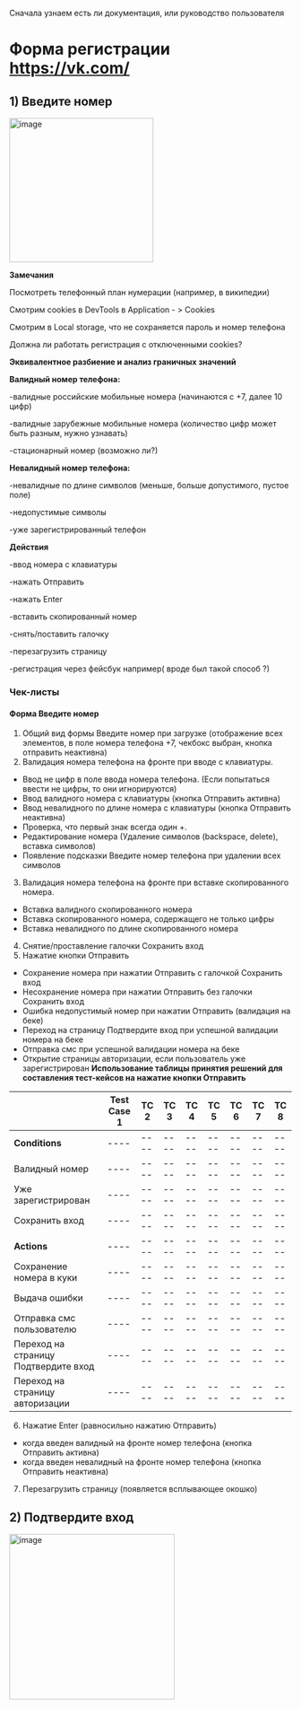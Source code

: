 Сначала узнаем есть ли документация, или руководство пользователя

# Форма регистрации https://vk.com/
## 1) Введите номер
<img width="257" alt="image" src="https://user-images.githubusercontent.com/44865195/229306029-128ac76d-8a38-433a-81a6-be20ce74c929.png">

**Замечания**

Посмотреть телефонный план нумерации (например, в википедии)

Смотрим cookies в DevTools в Application - > Cookies 

Смотрим в Local storage, что не сохраняется пароль и номер телефона

Должна ли работать регистрация с отключенными cookies?

**Эквивалентное разбиение и анализ граничных значений**

**Валидный номер телефона:**

-валидные российские мобильные номера (начинаются с +7, далее 10 цифр)

-валидные зарубежные мобильные номера (количество цифр может быть разным, нужно узнавать)

-стационарный номер (возможно ли?)

**Невалидный номер телефона:**

-невалидные по длине символов (меньше, больше допустимого, пустое поле)

-недопустимые символы

-уже зарегистрированный телефон

**Действия**

-ввод номера с клавиатуры

-нажать Отправить

-нажать Enter

-вставить скопированный номер

-снять/поставить галочку

-перезагрузить страницу

-регистрация через фейсбук например( вроде был такой способ ?)

### Чек-листы

#### Форма Введите номер

1) Общий вид формы Введите номер при загрузке (отображение всех элементов, в поле номера телефона +7, чекбокс выбран, кнопка отправить неактивна)
2) Валидация номера телефона на фронте при вводе с клавиатуры.
 - Ввод не цифр в поле ввода номера телефона. (Если попытаться ввести не цифры, то они игнорируются)
 - Ввод валидного номера с клавиатуры (кнопка Отправить активна)
 - Ввод невалидного по длине номера с клавиатуры (кнопка Отправить неактивна)
 - Проверка, что первый знак всегда один +.
 - Редактирование номера (Удаление символов (backspace, delete), вставка символов)
 - Появление подсказки Введите номер телефона при удалении всех символов
3) Валидация номера телефона на фронте при вставке скопированного номера.
 - Вставка валидного скопированного номера
 - Вставка скопированного номера, содержащего не только цифры
 - Вставка невалидного по длине скопированного номера
4) Снятие/проставление галочки Сохранить вход
5) Нажатие кнопки Отправить 
 - Сохранение номера при нажатии Отправить с галочкой Сохранить вход
 - Несохранение номера при нажатии Отправить без галочки Сохранить вход
 - Ошибка недопустимый номер при нажатии Отправить (валидация на беке)
 - Переход на страницу Подтвердите вход при успешной валидации номера на беке
 - Отправка смс при успешной валидации номера на беке
 - Открытие страницы авторизации, если пользователь уже зарегистрирован
 **Использование таблицы принятия решений для составления тест-кейсов на нажатие кнопки Отправить**
 
|   | Test Case 1 | TC 2 | TC 3 | TC 4 | TC 5 | TC 6 | TC 7 | TC 8 |
| ------------- | ------------- | ---- | ---- | ---- | ---- | ---- | ---- | ---- |
|**Conditions**  |  ----  | ---- | ---- | ---- | ---- | ---- | ---- | ---- |
| Валидный номер  | ---- | ---- | ---- | ---- | ---- | ---- | ---- | ---- |
| Уже зарегистрирован  |  ---- | ---- | ---- | ---- | ---- | ---- |  ---- | ---- |
| Сохранить вход  | ----  | ---- |  ---- | ---- | ---- | ---- | ---- | ---- |
| **Actions**  | ----  | ---- | ---- | ---- | ---- | ---- | ---- | ---- |
| Сохранение номера в куки  |  ---- | ---- | ---- | ---- | ---- | ---- | ---- | ---- |
| Выдача ошибки  |  ---- | ---- | ---- | ---- | ---- | ---- | ---- | ---- |
| Отправка смс пользователю |  ---- | ---- | ---- | ---- | ---- | ---- | ---- | ---- |
| Переход на страницу Подтвердите вход | ---- | ---- | ---- | ---- | ---- | ---- | ---- | ---- |
| Переход на страницу авторизации | ---- | ---- | ---- | ---- | ---- | ---- | ---- | ---- |

6) Нажатие Enter (равносильно нажатию Отправить)
 - когда введен валидный на фронте номер телефона (кнопка Отправить активна)
 - когда введен невалидный на фронте номер телефона (кнопка Отправить неактивна)
7) Перезагрузить страницу (появляется всплывающее окошко)

## 2) Подтвердите вход

<img width="295" alt="image" src="https://user-images.githubusercontent.com/44865195/229346790-9bc10b0c-ad7f-4edf-9161-3fef8af962f7.png">

